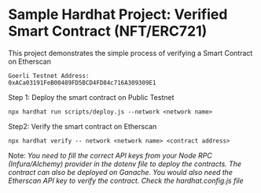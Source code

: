 # Sample Hardhat Project: Verified Smart Contract (NFT/ERC721)

This project demonstrates the simple process of verifying a Smart Contract on Etherscan
```shell
Goerli Testnet Address:
0xACa03191FeB00489FD5BCD4FD84c716A309309E1
```

Step 1:
Deploy the smart contract on Public Testnet
```shell
npx hardhat run scripts/deploy.js --network <network name>
```

Step2:
Verify the smart contract on Etherscan
```shell
npx hardhat verify -- network <network name> <contract address>
```

Note:
*You need to fill the correct API keys from your Node RPC (Infura/Alchemy) provider in the dotenv file to deploy the contracts. The contract can also be deployed on Ganache.
You would also need the Etherscan API key to verify the contract. 
Check the hardhat.config.js file*
